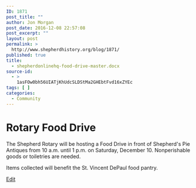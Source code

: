 ```yaml
---
ID: 1871
post_title: ""
author: Jon Morgan
post_date: 2016-12-08 22:57:08
post_excerpt: ""
layout: post
permalink: >
  http://www.shepherdhistory.org/blog/1871/
published: true
title:
  - shepherdonlinehq-food-drive-master.docx
source-id:
  - >
    1asFOw0bh56UIATjKhUdcSLDStMa2GHEbtFvd16xZYEc
tags: [ ]
categories:
  - Community
---
```

# Rotary Food Drive

The Shepherd Rotary will be hosting a Food Drive in front of Shepherd's Pie Antiques from 10 a.m. until 1 p.m. on Saturday, December 10. Nonperishable goods or toiletries are needed.

Items collected will benefit the St. Vincent DePaul food pantry.

[Edit](https://www.penflip.com/shepherdonlinehq/food-drive?invite=ymFRkyFr)